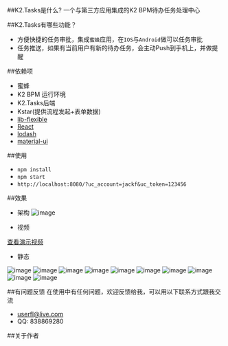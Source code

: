 
##K2.Tasks是什么?
一个与第三方应用集成的K2 BPM待办任务处理中心


##K2.Tasks有哪些功能？

* 方便快捷的任务审批，集成`蜜蜂`应用，在`IOS`与`Android`做可以任务审批 
* 任务推送，如果有当前用户有新的待办任务，会主动Push到手机上，并做提醒

##依赖项
* 蜜蜂
* K2 BPM 运行环境
* K2.Tasks后端
* Kstar(提供流程发起+表单数据)
* [lib-flexible](https://github.com/amfe/lib-flexible)
* [React](https://github.com/facebook/react)
* [lodash](https://github.com/lodash/lodash)
* [material-ui](https://github.com/callemall/material-ui)

##使用
* `npm install`
* `npm start`
* `http://localhost:8080/?uc_account=jackf&uc_token=123456`

##效果
* 架构
![image](https://github.com/Cloud33/K2.Tasks/raw/master/img/System.png)

* 视频

[查看演示视频](http://v.qq.com/iframe/player.html?vid=q03146jm54b&tiny=0&auto=0)

* 静态

![image](https://github.com/Cloud33/K2.Tasks/raw/master/img/IMG_0985.PNG)
![image](https://github.com/Cloud33/K2.Tasks/raw/master/img/IMG_0986.PNG)
![image](https://github.com/Cloud33/K2.Tasks/raw/master/img/IMG_0987.PNG)
![image](https://github.com/Cloud33/K2.Tasks/raw/master/img/IMG_0988.PNG)
![image](https://github.com/Cloud33/K2.Tasks/raw/master/img/IMG_0989.PNG)
![image](https://github.com/Cloud33/K2.Tasks/raw/master/img/IMG_0990.PNG)
![image](https://github.com/Cloud33/K2.Tasks/raw/master/img/IMG_0991.PNG)
![image](https://github.com/Cloud33/K2.Tasks/raw/master/img/IMG_0992.PNG)
![image](https://github.com/Cloud33/K2.Tasks/raw/master/img/IMG_0993.PNG)
![image](https://github.com/Cloud33/K2.Tasks/raw/master/img/IMG_0994.PNG)


##有问题反馈
在使用中有任何问题，欢迎反馈给我，可以用以下联系方式跟我交流

* <userfl@live.com>
* QQ: 838869280

##关于作者

